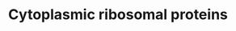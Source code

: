 ---
annotations:
- id: PW:0001066
  parent: regulatory pathway
  type: Pathway Ontology
  value: ribosome biogenesis pathway
authors:
- Kdahlquist
- MaintBot
- MartijnVanIersel
- Khanspers
- Christine Chichester
- AlexanderPico
- Eweitz
citedin:
- link: PMC8860091
  title: The m6A(m)-independent role of FTO in regulating WNT signaling pathways (2022)
- link: PMC8751594
  title: DNA methylation of ARHGAP30 is negatively associated with ARHGAP30 expression
    in lung adenocarcinoma, which reduces tumor immunity and is detrimental to patient
    survival (2021)
- link: PMC8287703
  title: 'Transcriptomic changes in peripheral blood mononuclear cells with weight
    loss: systematic literature review and primary data synthesis (2021)'
- link: PMC7339012
  title: Hematopoietic stem-cell senescence and myocardial repair - Coronary artery
    disease genotype/phenotype analysis of post-MI myocardial regeneration response
    induced by CABG/CD133+ bone marrow hematopoietic stem cell treatment in RCT PERFECT
    Phase 3 (2020)
- link: PMC7272425
  title: Skeletal muscle reprogramming by breast cancer regardless of treatment history
    or tumor molecular subtype (2020)
- link: PMC6695383
  title: Long-term cardiovascular disorders in the STOX1 mouse model of preeclampsia
    (2019)
- link: PMC9519890
  title: 'Tissue-specific pathway activities: A retrospective analysis in COVID-19
    patients (2022)'
- link: 10.1016/j.placenta.2024.06.005
  title: Comparative proteomics analysis of decidua reveals altered RNA processing
    and impaired ribosome function in recurrent pregnancy loss (2024)
- link: 10.1186/s40001-024-01951-z
  title: 'Non-dialyzable uremic toxins and renal tubular cell damage in CKD patients:
    a systems biology approach (2024)'
- link: 10.7554/eLife.91729.3
  title: Single-cell ‘omic profiles of human aortic endothelial cells in vitro and
    human atherosclerotic lesions ex vivo reveal heterogeneity of endothelial subtype
    and response to activating perturbations (2024)
description: The contents of this pathway represents the ribosomal proteins involved
  in translation.  Proteins on this pathway have targeted assays available via the
  [https://assays.cancer.gov/available_assays?wp_id=WP477 CPTAC Assay Portal]
last-edited: 2021-05-16
ndex: e5708649-8b60-11eb-9e72-0ac135e8bacf
organisms:
- Homo sapiens
redirect_from:
- /index.php/Pathway:WP477
- /instance/WP477
- /instance/WP477_r117044
revision: r117044
schema-jsonld:
- '@context': https://schema.org/
  '@id': https://wikipathways.github.io/pathways/WP477.html
  '@type': Dataset
  creator:
    '@type': Organization
    name: WikiPathways
  description: The contents of this pathway represents the ribosomal proteins involved
    in translation.  Proteins on this pathway have targeted assays available via the
    [https://assays.cancer.gov/available_assays?wp_id=WP477 CPTAC Assay Portal]
  keywords:
  - FAU
  - MRPL19
  - RPL10
  - RPL10A
  - RPL11
  - RPL12
  - RPL13
  - RPL13A
  - RPL14
  - RPL15
  - RPL17
  - RPL18
  - RPL18A
  - RPL19
  - RPL21
  - RPL22
  - RPL23
  - RPL23A
  - RPL24
  - RPL26
  - RPL27
  - RPL27A
  - RPL28
  - RPL29
  - RPL3
  - RPL30
  - RPL31
  - RPL32
  - RPL34
  - RPL35
  - RPL35A
  - RPL36
  - RPL36A
  - RPL37
  - RPL37A
  - RPL38
  - RPL39
  - RPL3L
  - RPL4
  - RPL41
  - RPL5
  - RPL6
  - RPL7
  - RPL7A
  - RPL8
  - RPL9
  - RPLP0
  - RPLP1
  - RPLP2
  - RPS10
  - RPS11
  - RPS12
  - RPS13
  - RPS14
  - RPS15
  - RPS15A
  - RPS16
  - RPS17
  - RPS18
  - RPS19
  - RPS2
  - RPS20
  - RPS21
  - RPS23
  - RPS24
  - RPS25
  - RPS26
  - RPS27
  - RPS27A
  - RPS28
  - RPS29
  - RPS3
  - RPS3A
  - RPS4X
  - RPS4Y1
  - RPS5
  - RPS6
  - RPS6KA1
  - RPS6KA2
  - RPS6KA3
  - RPS6KA6
  - RPS6KB1
  - RPS6KB2
  - RPS7
  - RPS8
  - RPS9
  - RPSA
  - UBA52
  license: CC0
  name: Cytoplasmic ribosomal proteins
seo: CreativeWork
title: Cytoplasmic ribosomal proteins
wpid: WP477
---